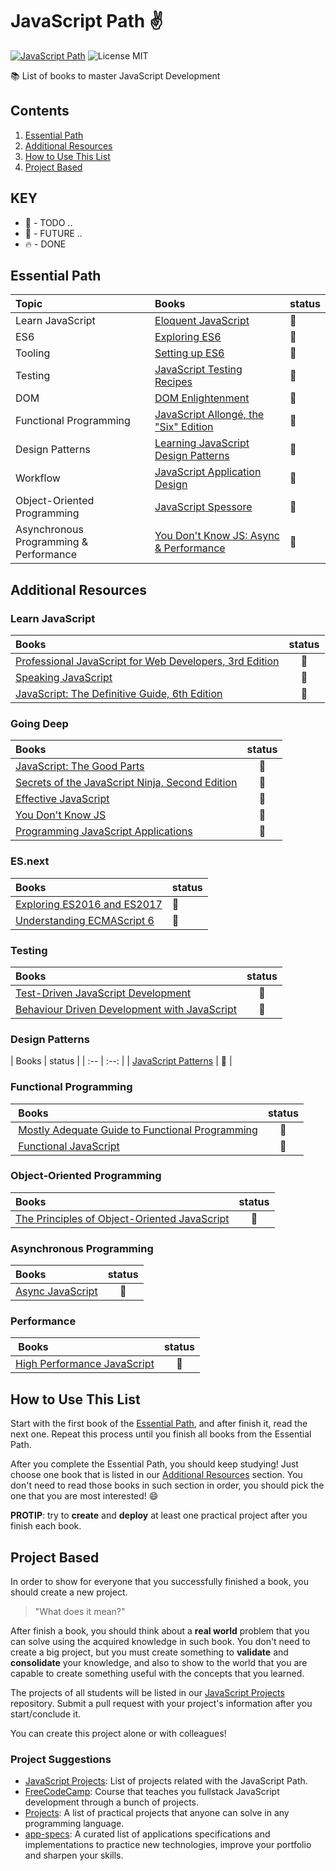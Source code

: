 # JavaScript Path ✌️

[![JavaScript Path](https://img.shields.io/badge/JavaScript%20Society-JavaScript%20Path-green.svg?style=flat-square)](https://github.com/javascript-society/javascript-path)
![License MIT](https://img.shields.io/badge/License-MIT-blue.svg?style=flat-square)

:books: List of books to master JavaScript Development

## Contents

1.  [Essential Path](#essential-path)
2.  [Additional Resources](#additional-resources)
3.  [How to Use This List](#how-to-use-this-list)
4.  [Project Based](#project-based)

## KEY
*   🚧 - TODO ..
*   💚 - FUTURE ..
*   🔥 - DONE

## Essential Path

|Topic | Books |status|
| :--- |  :--- | :---  |
| Learn JavaScript | [Eloquent JavaScript](http://eloquentjavascript.net/) | 🚧 |
| ES6 | [Exploring ES6](http://exploringjs.com/es6/) | 🚧 |
| Tooling | [Setting up ES6](https://leanpub.com/setting-up-es6/read) | 💚 |
| Testing | [JavaScript Testing Recipes](http://jstesting.jcoglan.com/) | 💚 |
| DOM | [DOM Enlightenment](http://domenlightenment.com/) | 💚 |
| Functional Programming | [JavaScript Allongé, the "Six" Edition](https://leanpub.com/javascriptallongesix/read) | 💚 |
|Design Patterns | [Learning JavaScript Design Patterns](http://www.addyosmani.com/resources/essentialjsdesignpatterns/book/) | 💚 |
| Workflow | [JavaScript Application Design](https://www.manning.com/books/javascript-application-design) | 💚 |
| Object-Oriented Programming | [JavaScript Spessore](https://leanpub.com/javascript-spessore/read) | 💚 |
|Asynchronous Programming & Performance|[You Don't Know JS: Async & Performance](https://github.com/getify/You-Dont-Know-JS/blob/master/async%20&%20performance/README.md#you-dont-know-js-async--performance)| 💚 |

## Additional Resources

### Learn JavaScript

| Books | status |
| :-- | :--: |
| [Professional JavaScript for Web Developers, 3rd Edition](http://www.wrox.com/WileyCDA/WroxTitle/Professional-JavaScript-for-Web-Developers-3rd-Edition.productCd-1118222199.html) |  💚 |
| [Speaking JavaScript](http://speakingjs.com/es5/) | 💚 |
| [JavaScript: The Definitive Guide, 6th Edition](http://shop.oreilly.com/product/9780596805531.do) |  💚 |

### Going Deep

| Books | status |
| :-- | :--: |
| [JavaScript: The Good Parts](http://shop.oreilly.com/product/9780596517748.do) | 💚 |
| [Secrets of the JavaScript Ninja, Second Edition](https://www.manning.com/books/secrets-of-the-javascript-ninja-second-edition) | 💚 |
| [Effective JavaScript](http://effectivejs.com/) | 💚 |
| [You Don't Know JS](https://github.com/getify/You-Dont-Know-JS) | 💚 |
| [Programming JavaScript Applications](http://chimera.labs.oreilly.com/books/1234000000262/index.html) | 💚 |

### ES.next

| Books | status |
| :-- | :-- |
| [Exploring ES2016 and ES2017](https://leanpub.com/exploring-es2016-es2017/read) | 💚 |
| [Understanding ECMAScript 6](https://leanpub.com/understandinges6/read/) | 💚 |

### Testing

| Books | status |
| :-- | :--: |
| [Test-Driven JavaScript Development](http://tddjs.com/) | 💚 |
| [Behaviour Driven Development with JavaScript](http://developerpress.com/BehaviourDrivenDevelopmentwithJavaScript-175419) | 💚 |

### Design Patterns

| Books | status |
| :-- | :--: |
| [JavaScript Patterns](http://shop.oreilly.com/product/9780596806767.do) | 💚 |

### Functional Programming

| Books |status|
| :-- | :--: |
| [Mostly Adequate Guide to Functional Programming](https://drboolean.gitbooks.io/mostly-adequate-guide/)| 💚 |
| [Functional JavaScript](http://shop.oreilly.com/product/0636920028857.do) | 💚 |

### Object-Oriented Programming

| Books | status |
| :-- | :--: |
| [The Principles of Object-Oriented JavaScript](http://shop.oreilly.com/product/9781593275402.do) | 💚 |

### Asynchronous Programming

| Books | status |
| :-- | :--: |
| [Async JavaScript](https://pragprog.com/book/tbajs/async-javascript) | 💚 |

### Performance

| Books |status|
| :-- | :--: |
|[High Performance JavaScript](http://shop.oreilly.com/product/9780596802806.do)| 💚 |

## How to Use This List

Start with the first book of the [Essential Path](#essential-path), and after finish it, read the next one. Repeat this process until you finish all books from the Essential Path.

After you complete the Essential Path, you should keep studying! Just choose one book that is listed in our [Additional Resources](#additional-resources) section. You don't need to read those books in such section in order, you should pick the one that you are most interested! :smile:

**PROTIP**: try to **create** and **deploy** at least one practical project after you finish each book.

## Project Based

In order to show for everyone that you successfully finished a book, you should create a new project.

> "What does it mean?"

After finish a book, you should think about a **real world** problem that you can solve using the acquired knowledge in such book. You don't need to create a big project, but you must create something to **validate** and **consolidate** your knowledge, and also to show to the world that you are capable to create something useful with the concepts that you learned.

The projects of all students will be listed in our [JavaScript Projects](https://github.com/javascript-society/javascript-projects) repository. Submit a pull request with your project's information after you start/conclude it.

You can create this project alone or with colleagues!

### Project Suggestions

-   [JavaScript Projects](https://github.com/javascript-society/javascript-projects): List of projects related with the JavaScript Path.
-   [FreeCodeCamp](http://www.freecodecamp.com/): Course that teaches you fullstack JavaScript development through a bunch of projects.
-   [Projects](https://github.com/karan/Projects): A list of practical projects that anyone can solve in any programming language.
-   [app-specs](https://github.com/ericdouglas/app-specs): A curated list of applications specifications and implementations to practice new technologies, improve your portfolio and sharpen your skills.

